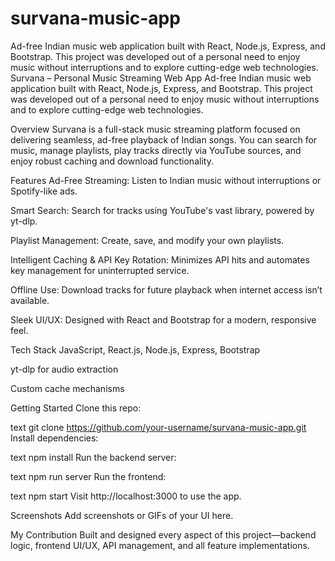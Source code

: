 # survana-music-app
Ad-free Indian music web application built with React, Node.js, Express, and Bootstrap. This project was developed out of a personal need to enjoy music without interruptions and to explore cutting-edge web technologies.
Survana – Personal Music Streaming Web App
Ad-free Indian music web application built with React, Node.js, Express, and Bootstrap. This project was developed out of a personal need to enjoy music without interruptions and to explore cutting-edge web technologies.

Overview
Survana is a full-stack music streaming platform focused on delivering seamless, ad-free playback of Indian songs. You can search for music, manage playlists, play tracks directly via YouTube sources, and enjoy robust caching and download functionality.

Features
Ad-Free Streaming: Listen to Indian music without interruptions or Spotify-like ads.

Smart Search: Search for tracks using YouTube's vast library, powered by yt-dlp.

Playlist Management: Create, save, and modify your own playlists.

Intelligent Caching & API Key Rotation: Minimizes API hits and automates key management for uninterrupted service.

Offline Use: Download tracks for future playback when internet access isn’t available.

Sleek UI/UX: Designed with React and Bootstrap for a modern, responsive feel.

Tech Stack
JavaScript, React.js, Node.js, Express, Bootstrap

yt-dlp for audio extraction

Custom cache mechanisms

Getting Started
Clone this repo:

text
git clone https://github.com/your-username/survana-music-app.git
Install dependencies:

text
npm install
Run the backend server:

text
npm run server
Run the frontend:

text
npm start
Visit http://localhost:3000 to use the app.

Screenshots
Add screenshots or GIFs of your UI here.

My Contribution
Built and designed every aspect of this project—backend logic, frontend UI/UX, API management, and all feature implementations.
